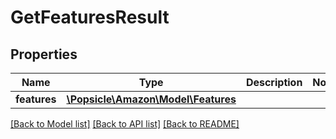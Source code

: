 # GetFeaturesResult

## Properties
Name | Type | Description | Notes
------------ | ------------- | ------------- | -------------
**features** | [**\Popsicle\Amazon\Model\Features**](Features.md) |  | 

[[Back to Model list]](../../README.md#documentation-for-models) [[Back to API list]](../../README.md#documentation-for-api-endpoints) [[Back to README]](../../README.md)

